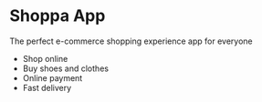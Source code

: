 # Shoppa App

The perfect e-commerce shopping experience app for everyone

* Shop online
* Buy shoes and clothes
* Online payment
* Fast delivery